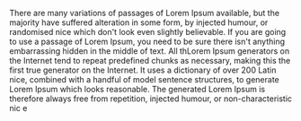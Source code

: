 There are many variations of
 passages of Lorem Ipsum 
 available, but the majority 
 have suffered alteration in 
 some form, by injected 
 humour, or randomised nice 
 which don't look even 
 slightly believable. If you 
 are going to use a passage of
  Lorem Ipsum, you need to be 
  sure there isn't anything 
  embarrassing hidden in the 
  middle of text. All thLorem 
Ipsum generators on the 
Internet tend to repeat 
predefined chunks as 
necessary, making this the 
first true generator on the 
Internet. It uses a dictionary 
of over 200 Latin nice, 
combined with a handful of 
model sentence structures, to
 generate Lorem Ipsum which 
 looks reasonable. The 
 generated Lorem Ipsum is 
 therefore always free from 
 repetition, injected humour,
  or non-characteristic nic e 
